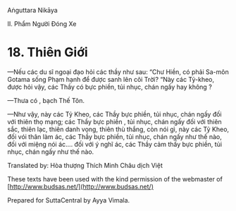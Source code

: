  

Aṅguttara Nikāya

II. Phẩm Người Ðóng Xe

# 18\. Thiên Giới

—Nếu các du sĩ ngoại đạo hỏi các thầy như sau: “Chư Hiền, có phải Sa-môn Gotama sống Phạm hạnh để được sanh lên cõi Trời? “Này các Tỷ-kheo, được hỏi vậy, các Thầy có bực phiền, tủi nhục, chán ngấy hay không ?

—Thưa có , bạch Thế Tôn.

—Như vậy, này các Tỷ Kheo, các Thầy bực phiền, tủi nhục, chán ngấy đối với thiên thọ mạng; các Thầy bực phiền , tủi nhục, chán ngấy đối với thiên sắc, thiên lạc, thiên danh vọng, thiên thù thắng, còn nói gì, này các Tỷ Kheo, đối vói thân làm ác, các Thầy bực phiền, tủi nhục, chán ngấy như thế nào, đối với miệng nói ác.... đối với ý nghĩ ác, các Thầy cảm thấy bực phiền, tủi nhục, chán ngấy như thế nào.

Translated by: Hòa thượng Thích Minh Châu dịch Việt

These texts have been used with the kind permission of the webmaster of [http://www.budsas.net/](http://www.budsas.net/)

Prepared for SuttaCentral by Ayya Vimala.